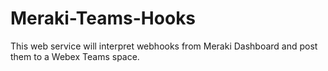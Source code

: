 # Meraki-Teams-Hooks

This web service will interpret webhooks from Meraki Dashboard and post them to a Webex Teams space.
